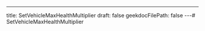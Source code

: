 ---
title: SetVehicleMaxHealthMultiplier
draft: false
geekdocFilePath: false
---# SetVehicleMaxHealthMultiplier